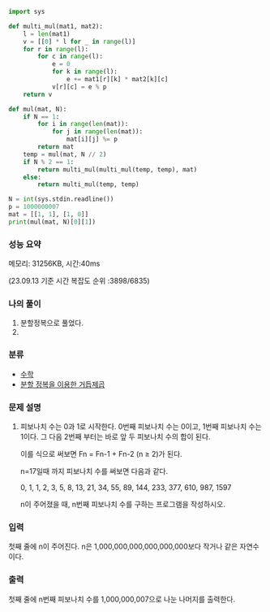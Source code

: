 ```python
import sys

def multi_mul(mat1, mat2):
    l = len(mat1)
    v = [[0] * l for _ in range(l)]
    for r in range(l):
        for c in range(l):
            e = 0
            for k in range(l):
                e += mat1[r][k] * mat2[k][c]
            v[r][c] = e % p
    return v

def mul(mat, N):
    if N == 1:
        for i in range(len(mat)):
            for j in range(len(mat)):
                mat[i][j] %= p
        return mat
    temp = mul(mat, N // 2)
    if N % 2 == 1:
        return multi_mul(multi_mul(temp, temp), mat)
    else:
        return multi_mul(temp, temp)

N = int(sys.stdin.readline())
p = 1000000007
mat = [[1, 1], [1, 0]]
print(mul(mat, N)[0][1])
```

### 성능 요약

메모리:   31256KB, 시간:40ms 

(23.09.13 기준 시간 복잡도 순위 :3898/6835)



### 나의 풀이

1. 분할정복으로 풀었다.
2. 



### 분류

- [수학](https://www.acmicpc.net/problem/tag/124)
- [분할 정복을 이용한 거듭제곱](https://www.acmicpc.net/problem/tag/39)

### 문제 설명

1. 피보나치 수는 0과 1로 시작한다. 0번째 피보나치 수는 0이고, 1번째 피보나치 수는 1이다. 그 다음 2번째 부터는 바로 앞 두 피보나치 수의 합이 된다.

   이를 식으로 써보면 Fn = Fn-1 + Fn-2 (n ≥ 2)가 된다.

   n=17일때 까지 피보나치 수를 써보면 다음과 같다.

   0, 1, 1, 2, 3, 5, 8, 13, 21, 34, 55, 89, 144, 233, 377, 610, 987, 1597

   n이 주어졌을 때, n번째 피보나치 수를 구하는 프로그램을 작성하시오.


### 입력

첫째 줄에 n이 주어진다. n은 1,000,000,000,000,000,000보다 작거나 같은 자연수이다.

### 출력

첫째 줄에 n번째 피보나치 수를 1,000,000,007으로 나눈 나머지를 출력한다.